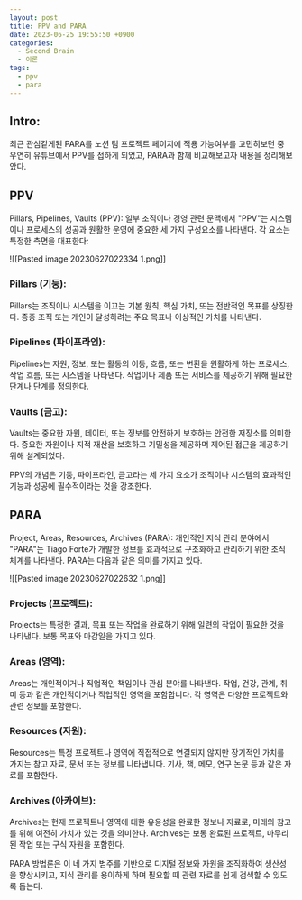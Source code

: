 ```yaml
---
layout: post
title: PPV and PARA
date: 2023-06-25 19:55:50 +0900
categories:
  - Second Brain
  - 이론
tags:
  - ppv
  - para
---
```


## Intro:

최근 관심같게된 PARA를 노션 팀 프로젝트 페이지에 적용 가능여부를 고민히보던 중 우연히 유튜브에서  PPV를 접하게 되었고, PARA과 함께 비교해보고자 내용을 정리해보았다.

## PPV
Pillars, Pipelines, Vaults (PPV): 일부 조직이나 경영 관련 문맥에서 "PPV"는 시스템이나 프로세스의 성공과 원활한 운영에 중요한 세 가지 구성요소를 나타낸다. 각 요소는 특정한 측면을 대표한다:

![[Pasted image 20230627022334 1.png]]

### Pillars (기둥): 
Pillars는 조직이나 시스템을 이끄는 기본 원칙, 핵심 가치, 또는 전반적인 목표를 상징한다. 종종 조직 또는 개인이 달성하려는 주요 목표나 이상적인 가치를 나타낸다.

### Pipelines (파이프라인): 
Pipelines는 자원, 정보, 또는 활동의 이동, 흐름, 또는 변환을 원활하게 하는 프로세스, 작업 흐름, 또는 시스템을 나타낸다. 작업이나 제품 또는 서비스를 제공하기 위해 필요한 단계나 단계를 정의한다.

### Vaults (금고): 
Vaults는 중요한 자원, 데이터, 또는 정보를 안전하게 보호하는 안전한 저장소를 의미한다. 중요한 자원이나 지적 재산을 보호하고 기밀성을 제공하며 제어된 접근을 제공하기 위해 설계되었다.

PPV의 개념은 기둥, 파이프라인, 금고라는 세 가지 요소가 조직이나 시스템의 효과적인 기능과 성공에 필수적이라는 것을 강조한다.

## PARA

Project, Areas, Resources, Archives (PARA): 개인적인 지식 관리 분야에서 "PARA"는 Tiago Forte가 개발한 정보를 효과적으로 구조화하고 관리하기 위한 조직 체계를 나타낸다. PARA는 다음과 같은 의미를 가지고 있다.

![[Pasted image 20230627022632 1.png]]

### Projects (프로젝트): 
Projects는 특정한 결과, 목표 또는 작업을 완료하기 위해 일련의 작업이 필요한 것을 나타낸다. 보통 목표와 마감일을 가지고 있다.

### Areas (영역): 
Areas는 개인적이거나 직업적인 책임이나 관심 분야를 나타낸다. 작업, 건강, 관계, 취미 등과 같은 개인적이거나 직업적인 영역을 포함합니다. 각 영역은 다양한 프로젝트와 관련 정보를 포함한다.

### Resources (자원): 
Resources는 특정 프로젝트나 영역에 직접적으로 연결되지 않지만 장기적인 가치를 가지는 참고 자료, 문서 또는 정보를 나타냅니다. 기사, 책, 메모, 연구 논문 등과 같은 자료를 포함한다.

### Archives (아카이브): 
Archives는 현재 프로젝트나 영역에 대한 유용성을 완료한 정보나 자료로, 미래의 참고를 위해 여전히 가치가 있는 것을 의미한다. Archives는 보통 완료된 프로젝트, 마무리된 작업 또는 구식 자원을 포함한다.

PARA 방법론은 이 네 가지 범주를 기반으로 디지털 정보와 자원을 조직화하여 생산성을 향상시키고, 지식 관리를 용이하게 하며 필요할 때 관련 자료를 쉽게 검색할 수 있도록 돕는다.